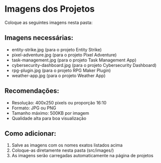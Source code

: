 # Imagens dos Projetos

Coloque as seguintes imagens nesta pasta:

## Imagens necessárias:
- entity-strike.jpg (para o projeto Entity Strike)
- pixel-adventure.jpg (para o projeto Pixel Adventure) 
- task-management.jpg (para o projeto Task Management App)
- cybersecurity-dashboard.jpg (para o projeto Cybersecurity Dashboard)
- rpg-plugin.jpg (para o projeto RPG Maker Plugin)
- weather-app.jpg (para o projeto Weather App)

## Recomendações:
- Resolução: 400x250 pixels ou proporção 16:10
- Formato: JPG ou PNG
- Tamanho máximo: 500KB por imagem
- Qualidade alta para boa visualização

## Como adicionar:
1. Salve as imagens com os nomes exatos listados acima
2. Coloque-as diretamente nesta pasta (src/images/)
3. As imagens serão carregadas automaticamente na página de projetos
